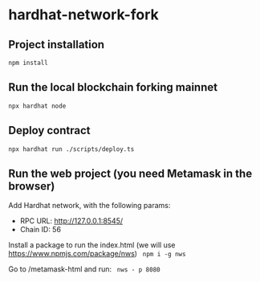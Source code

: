 # hardhat-network-fork


## Project installation
```npm install```

## Run the local blockchain forking mainnet
```npx hardhat node```

## Deploy contract

```npx hardhat run ./scripts/deploy.ts```

## Run the web project (you need Metamask in the browser)
Add Hardhat network, with the following params:

 - RPC URL: http://127.0.0.1:8545/
 - Chain ID: 56

Install a package to run the index.html (we will use https://www.npmjs.com/package/nws)
``` npm i -g nws```

Go to /metamask-html and run:
``` nws - p 8080```

